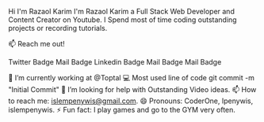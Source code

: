Hi I'm Razaol Karim
I'm Razaol Karim a Full Stack Web Developer and Content Creator on Youtube. I Spend most of time coding outstanding projects or recording tutorials.

📫 Reach me out!

Twitter Badge Mail Badge Linkedin Badge Mail Badge Mail Badge

🔭 I’m currently working at @Toptal
💻 Most used line of code git commit -m "Initial Commit"
🤔 I’m looking for help with Outstanding Video ideas.
📫 How to reach me: islempenywis@gmail.com.
😄 Pronouns: CoderOne, Ipenywis, islempenywis.
⚡ Fun fact: I play games and go to the GYM very often.

